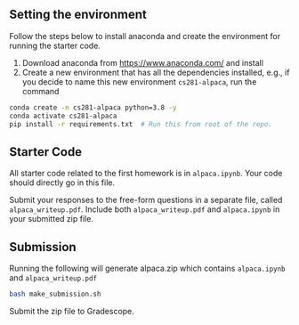 ## Setting the environment

Follow the steps below to install anaconda and create the environment for running the starter code.

1. Download anaconda from https://www.anaconda.com/ and install
2. Create a new environment that has all the dependencies installed, e.g., if you decide to name this new
   environment `cs281-alpaca`, run the command

```bash
conda create -n cs281-alpaca python=3.8 -y
conda activate cs281-alpaca
pip install -r requirements.txt  # Run this from root of the repo.
```

## Starter Code
All starter code related to the first homework is in `alpaca.ipynb`. Your code should directly go in this file.

Submit your responses to the free-form questions in a separate file, called `alpaca_writeup.pdf`. Include both `alpaca_writeup.pdf` and `alpaca.ipynb` in your submitted zip file.

## Submission

Running the following will generate alpaca.zip which contains `alpaca.ipynb` and `alpaca_writeup.pdf`

```bash
bash make_submission.sh
```
Submit the zip file to Gradescope.
